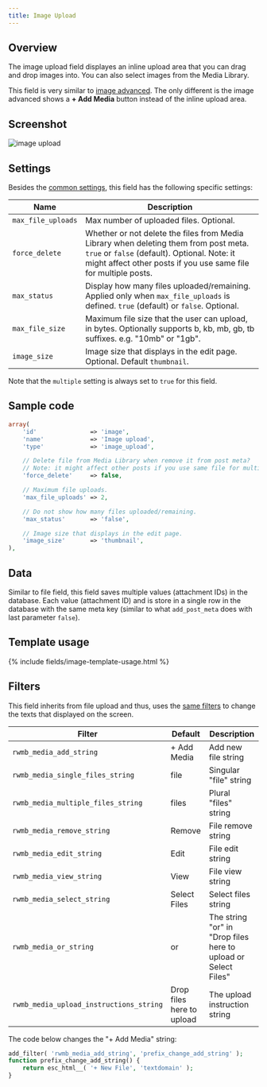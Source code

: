 ```yaml
---
title: Image Upload
---
```


## Overview

The image upload field displayes an inline upload area that you can drag and drop images into. You can also select images from the Media Library.

This field is very similar to [image advanced](/fields/image-advanced/). The only different is the image advanced shows a **+ Add Media** button instead of the inline upload area.

## Screenshot

![image upload](https://i.imgur.com/Ev4iwoQ.png)

## Settings

Besides the [common settings](/field-settings/), this field has the following specific settings:

Name | Description
--- | ---
`max_file_uploads` | Max number of uploaded files. Optional.
`force_delete` | Whether or not delete the files from Media Library when deleting them from post meta. `true` or `false` (default). Optional. Note: it might affect other posts if you use same file for multiple posts.
`max_status` | Display how many files uploaded/remaining. Applied only when `max_file_uploads` is defined. `true` (default) or `false`. Optional.
`max_file_size` | Maximum file size that the user can upload, in bytes. Optionally supports b, kb, mb, gb, tb suffixes. e.g. "10mb" or "1gb".
`image_size` | Image size that displays in the edit page. Optional. Default `thumbnail`.

Note that the `multiple` setting is always set to `true` for this field.

## Sample code

```php
array(
    'id'               => 'image',
    'name'             => 'Image upload',
    'type'             => 'image_upload',

    // Delete file from Media Library when remove it from post meta?
    // Note: it might affect other posts if you use same file for multiple posts
    'force_delete'     => false,

    // Maximum file uploads.
    'max_file_uploads' => 2,

    // Do not show how many files uploaded/remaining.
    'max_status'       => 'false',

    // Image size that displays in the edit page.
    'image_size'       => 'thumbnail',
),
```

## Data

Similar to file field, this field saves multiple values (attachment IDs) in the database. Each value (attachment ID) and is store in a single row in the database with the same meta key (similar to what `add_post_meta` does with last parameter `false`).

## Template usage

{% include fields/image-template-usage.html %}

## Filters

This field inherits from file upload and thus, uses the [same filters](/fields/file-upload/) to change the texts that displayed on the screen.

Filter|Default|Description
---|---|---
`rwmb_media_add_string`|+ Add Media|Add new file string
`rwmb_media_single_files_string`|file|Singular "file" string
`rwmb_media_multiple_files_string`|files|Plural "files" string
`rwmb_media_remove_string`|Remove|File remove string
`rwmb_media_edit_string`|Edit|File edit string
`rwmb_media_view_string`|View|File view string
`rwmb_media_select_string`|Select Files|Select files string
`rwmb_media_or_string`|or|The string "or" in "Drop files here to upload or Select Files"
`rwmb_media_upload_instructions_string`|Drop files here to upload|The upload instruction string

The code below changes the "+ Add Media" string:

```php
add_filter( 'rwmb_media_add_string', 'prefix_change_add_string' );
function prefix_change_add_string() {
    return esc_html__( '+ New File', 'textdomain' );
}
```

